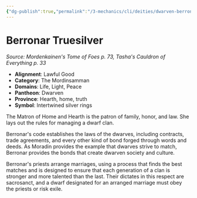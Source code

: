 ```yaml
---
{"dg-publish":true,"permalink":"/3-mechanics/cli/deities/dwarven-berronar-truesilver-mtf/","tags":["ttrpg-cli/compendium/src/5e/mtf","ttrpg-cli/deity/dwarven","ttrpg-cli/domain/life","ttrpg-cli/domain/light","ttrpg-cli/domain/peace"],"noteIcon":""}
---
```


# Berronar Truesilver
*Source: Mordenkainen's Tome of Foes p. 73, Tasha's Cauldron of Everything p. 33* 

- **Alignment**: Lawful Good
- **Category**: The Mordinsamman
- **Domains**: Life, Light, Peace
- **Pantheon**: Dwarven
- **Province**: Hearth, home, truth
- **Symbol**: Intertwined silver rings

The Matron of Home and Hearth is the patron of family, honor, and law. She lays out the rules for managing a dwarf clan.

Berronar's code establishes the laws of the dwarves, including contracts, trade agreements, and every other kind of bond forged through words and deeds. As Moradin provides the example that dwarves strive to match, Berronar provides the bonds that create dwarven society and culture.

Berronar's priests arrange marriages, using a process that finds the best matches and is designed to ensure that each generation of a clan is stronger and more talented than the last. Their dictates in this respect are sacrosanct, and a dwarf designated for an arranged marriage must obey the priests or risk exile.